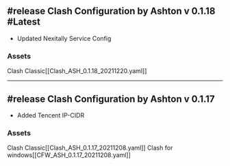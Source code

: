 ## #release Clash Configuration by Ashton v 0.1.18 #Latest
- Updated Nexitally Service Config
### Assets
Clash Classic[[Clash_ASH_0.1.18_20211220.yaml]]

---

## #release Clash Configuration by Ashton v 0.1.17 
- Added Tencent IP-CIDR
### Assets
Clash Classic[[Clash_ASH_0.1.17_20211208.yaml]]
Clash for windows[[CFW_ASH_0.1.17_20211208.yaml]]